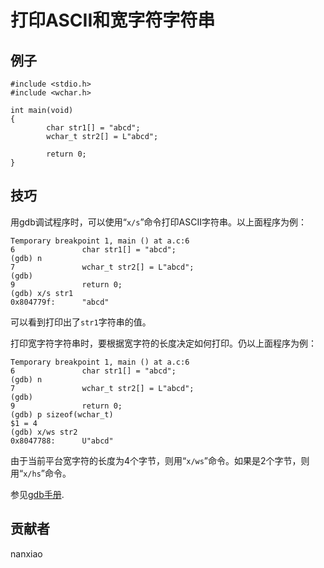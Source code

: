 # 打印ASCII和宽字符字符串
## 例子
	#include <stdio.h>
	#include <wchar.h>
	
	int main(void)
	{
	        char str1[] = "abcd";
	        wchar_t str2[] = L"abcd";
	        
	        return 0;
	}

## 技巧
用gdb调试程序时，可以使用“`x/s`”命令打印ASCII字符串。以上面程序为例：  

    Temporary breakpoint 1, main () at a.c:6
	6               char str1[] = "abcd";
	(gdb) n
	7               wchar_t str2[] = L"abcd";
	(gdb) 
	9               return 0;
	(gdb) x/s str1
	0x804779f:      "abcd"

可以看到打印出了`str1`字符串的值。

打印宽字符字符串时，要根据宽字符的长度决定如何打印。仍以上面程序为例： 

    Temporary breakpoint 1, main () at a.c:6
	6               char str1[] = "abcd";
	(gdb) n
	7               wchar_t str2[] = L"abcd";
	(gdb) 
	9               return 0;
	(gdb) p sizeof(wchar_t)
	$1 = 4
	(gdb) x/ws str2
	0x8047788:      U"abcd"
由于当前平台宽字符的长度为4个字节，则用“`x/ws`”命令。如果是2个字节，则用“`x/hs`”命令。

参见[gdb手册](https://sourceware.org/gdb/onlinedocs/gdb/Memory.html).

## 贡献者

nanxiao
